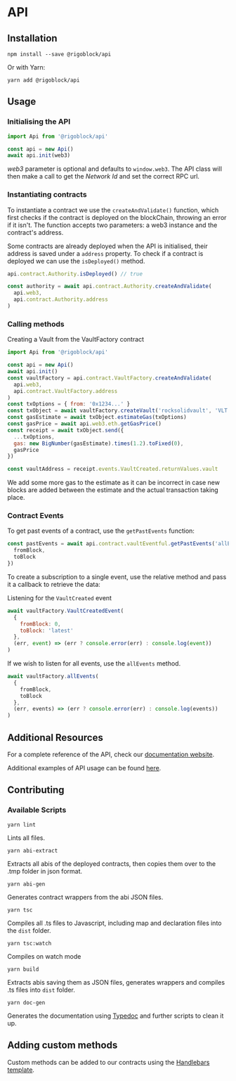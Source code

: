 # API

## Installation

```
npm install --save @rigoblock/api
```

Or with Yarn:

```
yarn add @rigoblock/api
```

## Usage

### Initialising the API

```javascript
import Api from '@rigoblock/api'

const api = new Api()
await api.init(web3)
```

*web3* parameter is optional and defaults to `window.web3`. The API class will then make a call to get the *Network Id* and set the correct RPC url.

### Instantiating contracts

To instantiate a contract we use the `createAndValidate()` function, which first checks if the contract is deployed on the blockChain, throwing an error if it isn't. The function accepts two parameters: a web3 instance and the contract's address.

Some contracts are already deployed when the API is initialised, their address is saved under a `address` property. To check if a contract is deployed we can use the `isDeployed()` method.

```javascript
api.contract.Authority.isDeployed() // true

const authority = await api.contract.Authority.createAndValidate(
  api.web3,
  api.contract.Authority.address
)
```

### Calling methods

Creating a Vault from the VaultFactory contract

```javascript
import Api from '@rigoblock/api'

const api = new Api()
await api.init()
const vaultFactory = api.contract.VaultFactory.createAndValidate(
  api.web3,
  api.contract.VaultFactory.address
)
const txOptions = { from: '0x1234...' }
const txObject = await vaultFactory.createVault('rocksolidvault', 'VLT')
const gasEstimate = await txObject.estimateGas(txOptions)
const gasPrice = await api.web3.eth.getGasPrice()
const receipt = await txObject.send({
  ...txOptions,
  gas: new BigNumber(gasEstimate).times(1.2).toFixed(0),
  gasPrice
})

const vaultAddress = receipt.events.VaultCreated.returnValues.vault
```
We add some more gas to the estimate as it can be incorrect in case new blocks are added between the estimate and the actual transaction taking place.

### Contract Events

To get past events of a contract, use the `getPastEvents` function:

```javascript
const pastEvents = await api.contract.vaultEventful.getPastEvents('allEvents', {
  fromBlock,
  toBlock
})
```

To create a subscription to a single event, use the relative method and pass it a callback to retrieve the data:

Listening for the `VaultCreated` event

```javascript
await vaultFactory.VaultCreatedEvent(
  {
    fromBlock: 0,
    toBlock: 'latest'
  },
  (err, event) => (err ? console.error(err) : console.log(event))
)
```

If we wish to listen for all events, use the `allEvents` method.

```javascript
await vaultFactory.allEvents(
  {
    fromBlock,
    toBlock
  },
  (err, events) => (err ? console.error(err) : console.log(events))
)
```

## Additional Resources

For a complete reference of the API, check our [documentation website](https://docs.rigoblock.com).

Additional examples of API usage can be found [here](./docs/guides/api_usage.md).

## Contributing

### Available Scripts

```
yarn lint
```
Lints all files.
```
yarn abi-extract
```
Extracts all abis of the deployed contracts, then copies them over to the .tmp folder in json format.
```
yarn abi-gen
```
Generates contract wrappers from the abi JSON files.
```
yarn tsc
```
Compiles all .ts files to Javascript, including map and declaration files into the `dist` folder.
```
yarn tsc:watch
```
Compiles on watch mode
```
yarn build
```
Extracts abis saving them as JSON files, generates wrappers and compiles .ts files into `dist` folder.
```
yarn doc-gen
```
Generates the documentation using [Typedoc](http://typedoc.org/) and further scripts to clean it up.

## Adding custom methods

Custom methods can be added to our contracts using the [Handlebars template](template.handlebars).
